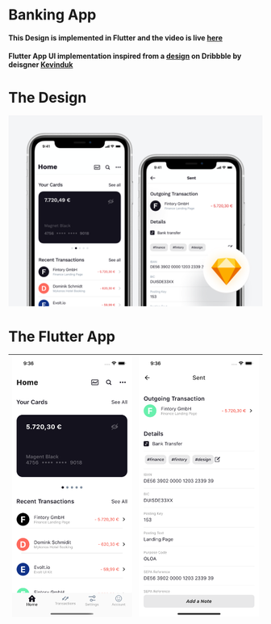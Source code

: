 # Banking App

#### This Design is implemented in Flutter and the video is live [here](https://youtu.be/kx8mHkTY6YA)

#### Flutter App UI implementation inspired from a [design](https://dribbble.com/shots/10514903--Freebie-Finance-Mobile-Application-Exploration) on Dribbble by deisgner [Kevinduk](https://dribbble.com/Kevinduk)

# The Design
 

![Alt text](/design.png)
# The Flutter App
| ![Alt text](/Screenshot1.png) | ![Alt text](Screenshot2.png) |
| ------------- | ------------- |
